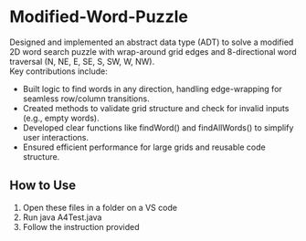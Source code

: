 # Modified-Word-Puzzle
Designed and implemented an abstract data type (ADT) to solve a modified 2D word search puzzle with wrap-around grid edges and 8-directional word traversal (N, NE, E, SE, S, SW, W, NW).</br>
Key contributions include:</br>
- Built logic to find words in any direction, handling edge-wrapping for seamless row/column transitions.</br>
- Created methods to validate grid structure and check for invalid inputs (e.g., empty words).</br>
- Developed clear functions like findWord() and findAllWords() to simplify user interactions.</br>
- Ensured efficient performance for large grids and reusable code structure.</br>

## How to Use
1. Open these files in a folder on a VS code
2. Run java A4Test.java
3. Follow the instruction provided
